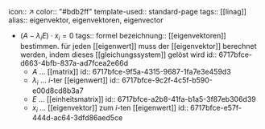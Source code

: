 icon:: ↗
color:: "#bdb2ff"
template-used:: standard-page
tags:: [[linag]] 
alias:: eigenvektor, eigenvektoren, eigenvector

- $(A-\lambda_{i}E)\cdot x_{i}=0$
  tags:: formel
  bezeichnung:: [[eigenvektoren]] bestimmen. für jeden [[eigenwert]] muss der [[eigenvektor]] berechnet werden, indem dieses [[gleichungssystem]] gelöst wird
  id:: 6717bfce-d663-4bfb-837a-ad7fcea2e66d
	- $A$ ... [[matrix]]
	  id:: 6717bfce-9f5a-4315-9687-1fa7e3e459d3
	- $\lambda_{i}$ ... $i$-ter [[eigenwert]]
	  id:: 6717bfce-9c2f-4c5f-b590-e00d8cd8b3a7
	- $E$ ... [[einheitsmatrix]]
	  id:: 6717bfce-a2b8-41fa-b1a5-3f87eb306d39
	- $x_{i}$ ... [[eigenvektor]] zum $i$-ten [[eigenwert]]
	  id:: 6717bfce-e57f-444d-ac64-3dfd86aed5ce